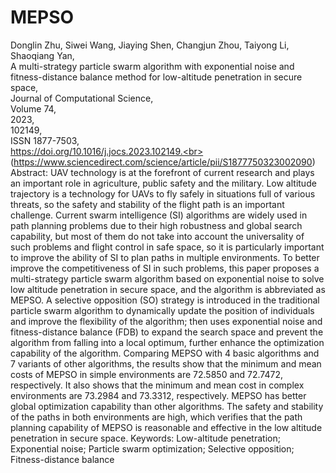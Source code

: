 # MEPSO
Donglin Zhu, Siwei Wang, Jiaying Shen, Changjun Zhou, Taiyong Li, Shaoqiang Yan,<br>
A multi-strategy particle swarm algorithm with exponential noise and fitness-distance balance method for low-altitude penetration in secure space,<br>
Journal of Computational Science,<br>
Volume 74,<br>
2023,<br>
102149,<br>
ISSN 1877-7503,<br>
https://doi.org/10.1016/j.jocs.2023.102149.<br>
(https://www.sciencedirect.com/science/article/pii/S1877750323002090)<br>
Abstract: UAV technology is at the forefront of current research and plays an important role in agriculture, public safety and the military. Low altitude trajectory is a technology for UAVs to fly safely in situations full of various threats, so the safety and stability of the flight path is an important challenge. Current swarm intelligence (SI) algorithms are widely used in path planning problems due to their high robustness and global search capability, but most of them do not take into account the universality of such problems and flight control in safe space, so it is particularly important to improve the ability of SI to plan paths in multiple environments. To better improve the competitiveness of SI in such problems, this paper proposes a multi-strategy particle swarm algorithm based on exponential noise to solve low altitude penetration in secure space, and the algorithm is abbreviated as MEPSO. A selective opposition (SO) strategy is introduced in the traditional particle swarm algorithm to dynamically update the position of individuals and improve the flexibility of the algorithm; then uses exponential noise and fitness-distance balance (FDB) to expand the search space and prevent the algorithm from falling into a local optimum, further enhance the optimization capability of the algorithm. Comparing MEPSO with 4 basic algorithms and 7 variants of other algorithms, the results show that the minimum and mean costs of MEPSO in simple environments are 72.5850 and 72.7472, respectively. It also shows that the minimum and mean cost in complex environments are 73.2984 and 73.3312, respectively. MEPSO has better global optimization capability than other algorithms. The safety and stability of the paths in both environments are high, which verifies that the path planning capability of MEPSO is reasonable and effective in the low altitude penetration in secure space.
Keywords: Low-altitude penetration; Exponential noise; Particle swarm optimization; Selective opposition; Fitness-distance balance
